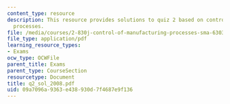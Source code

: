 ```yaml
---
content_type: resource
description: This resource provides solutions to quiz 2 based on control of manufacturing
  processes.
file: /media/courses/2-830j-control-of-manufacturing-processes-sma-6303-spring-2008/09a7096a9363e438930d7f4687e9f136_q2_sol_2008.pdf
file_type: application/pdf
learning_resource_types:
- Exams
ocw_type: OCWFile
parent_title: Exams
parent_type: CourseSection
resourcetype: Document
title: q2_sol_2008.pdf
uid: 09a7096a-9363-e438-930d-7f4687e9f136
---
```

